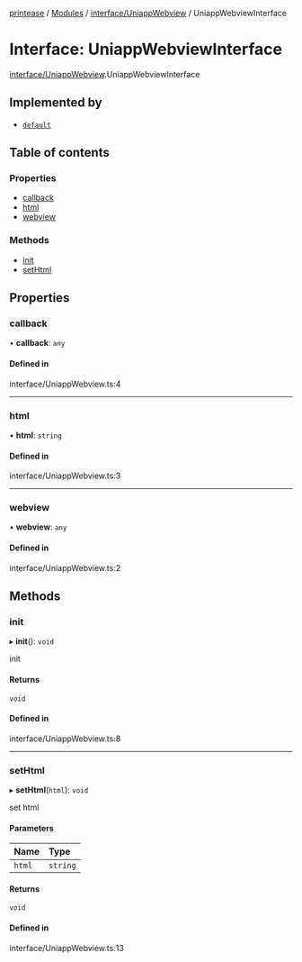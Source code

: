 [printease](../README.md) / [Modules](../modules.md) / [interface/UniappWebview](../modules/interface_UniappWebview.md) / UniappWebviewInterface

# Interface: UniappWebviewInterface

[interface/UniappWebview](../modules/interface_UniappWebview.md).UniappWebviewInterface

## Implemented by

- [`default`](../classes/components_uniappWebview.default.md)

## Table of contents

### Properties

- [callback](interface_UniappWebview.UniappWebviewInterface.md#callback)
- [html](interface_UniappWebview.UniappWebviewInterface.md#html)
- [webview](interface_UniappWebview.UniappWebviewInterface.md#webview)

### Methods

- [init](interface_UniappWebview.UniappWebviewInterface.md#init)
- [setHtml](interface_UniappWebview.UniappWebviewInterface.md#sethtml)

## Properties

### callback

• **callback**: `any`

#### Defined in

interface/UniappWebview.ts:4

___

### html

• **html**: `string`

#### Defined in

interface/UniappWebview.ts:3

___

### webview

• **webview**: `any`

#### Defined in

interface/UniappWebview.ts:2

## Methods

### init

▸ **init**(): `void`

init

#### Returns

`void`

#### Defined in

interface/UniappWebview.ts:8

___

### setHtml

▸ **setHtml**(`html`): `void`

set html

#### Parameters

| Name | Type |
| :------ | :------ |
| `html` | `string` |

#### Returns

`void`

#### Defined in

interface/UniappWebview.ts:13
